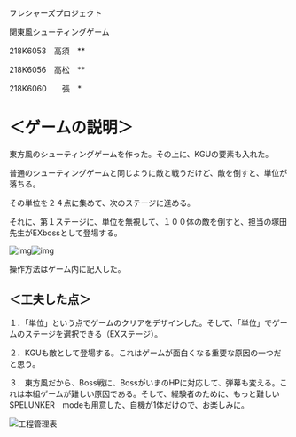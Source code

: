 フレシャーズプロジェクト

関東風シューティングゲーム

 

218K6053　高須　**

218K6056　高松　**

218K6060　　張　*

# ＜ゲームの説明＞

東方風のシューティングゲームを作った。その上に、KGUの要素も入れた。

普通のシューティングゲームと同じように敵と戦うだけど、敵を倒すと、単位が落ちる。

その単位を２４点に集めて、次のステージに進める。

それに、第１ステージに、単位を無視して、１００体の敵を倒すと、担当の塚田先生がEXbossとして登場する。

![img](file:///C:/Users/boita/AppData/Local/Temp/msohtmlclip1/01/clip_image002.jpg)![img](file:///C:/Users/boita/AppData/Local/Temp/msohtmlclip1/01/clip_image004.jpg)

操作方法はゲーム内に記入した。

## ＜工夫した点＞

１．「単位」という点でゲームのクリアをデザインした。そして、「単位」でゲームのステージを選択できる（EXステージ）。

２．KGUも敵として登場する。これはゲームが面白くなる重要な原因の一つだと思う。

３．東方風だから、Boss戦に、BossがいまのHPに対応して、弾幕も変える。これは本組ゲームが難しい原因である。そして、経験者のために、もっと難しいSPELUNKER　modeも用意した、自機が1体だけので、お楽しみに。

![工程管理表](C:\Users\boita\Desktop\简历\我的\弹幕游戏\弹幕游戏demo\工程管理表.JPG)